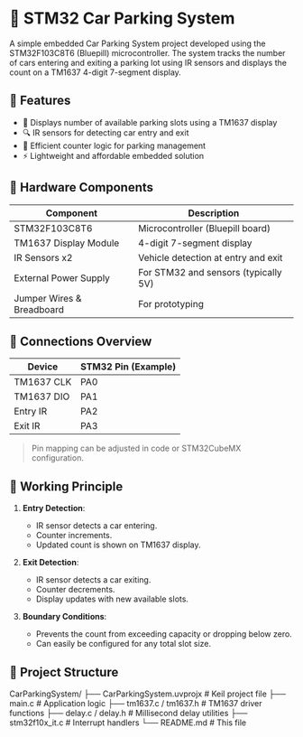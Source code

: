 # 🚗 STM32 Car Parking System

A simple embedded Car Parking System project developed using the STM32F103C8T6 (Bluepill) microcontroller. The system tracks the number of cars entering and exiting a parking lot using IR sensors and displays the count on a TM1637 4-digit 7-segment display.

## 📌 Features

- 🔢 Displays number of available parking slots using a TM1637 display
- 🔍 IR sensors for detecting car entry and exit
- 🧠 Efficient counter logic for parking management
- ⚡ Lightweight and affordable embedded solution

## 🔧 Hardware Components

| Component              | Description                            |
|------------------------|----------------------------------------|
| STM32F103C8T6          | Microcontroller (Bluepill board)       |
| TM1637 Display Module  | 4-digit 7-segment display              |
| IR Sensors x2          | Vehicle detection at entry and exit    |
| External Power Supply  | For STM32 and sensors (typically 5V)   |
| Jumper Wires & Breadboard | For prototyping                      |

## 🔌 Connections Overview

| Device        | STM32 Pin (Example) |
|---------------|---------------------|
| TM1637 CLK    | PA0                 |
| TM1637 DIO    | PA1                 |
| Entry IR      | PA2                 |
| Exit IR       | PA3                 |

> Pin mapping can be adjusted in code or STM32CubeMX configuration.

## 🧠 Working Principle

1. **Entry Detection**:
   - IR sensor detects a car entering.
   - Counter increments.
   - Updated count is shown on TM1637 display.

2. **Exit Detection**:
   - IR sensor detects a car exiting.
   - Counter decrements.
   - Display updates with new available slots.

3. **Boundary Conditions**:
   - Prevents the count from exceeding capacity or dropping below zero.
   - Can easily be configured for any total slot size.

## 📁 Project Structure

CarParkingSystem/
├── CarParkingSystem.uvprojx # Keil project file
├── main.c # Application logic
├── tm1637.c / tm1637.h # TM1637 driver functions
├── delay.c / delay.h # Millisecond delay utilities
├── stm32f10x_it.c # Interrupt handlers
└── README.md # This file
